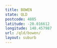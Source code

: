 ```yaml
---
title: BOWEN
state: QLD
postcode: 4805
latitude: -20.016612
longitude: 148.457987
url: /qld/bowen/
layout: suburb
---
```

